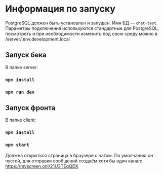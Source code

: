 # Информация по запуску

PostgreSQL должен быть установлен и запущен. Имя БД — `chat-test`.
Параметры подключения используются стандартные для PostgreSQL, посмотреть и при необходимости изменить под свою среду можно в /server/.env.development.local

## Запуск бека

В папке server:

### `npm install`

### `npm run dev`


## Запуск фронта

В папке client:

### `npm install`

### `npm start`

Должна открыться страница в браузере с чатом. По умолчанию он пустой, для отправки сообщений создаём хотя бы один канал: https://myscreen.onl/21U3TEqQDX


